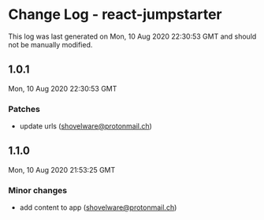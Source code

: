 # Change Log - react-jumpstarter

This log was last generated on Mon, 10 Aug 2020 22:30:53 GMT and should not be manually modified.

<!-- Start content -->

## 1.0.1

Mon, 10 Aug 2020 22:30:53 GMT

### Patches

- update urls (shovelware@protonmail.ch)

## 1.1.0

Mon, 10 Aug 2020 21:53:25 GMT

### Minor changes

- add content to app (shovelware@protonmail.ch)
